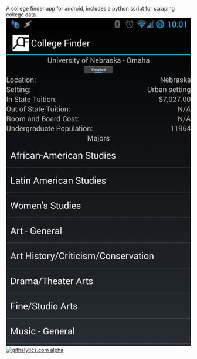 A college finder app for android, includes a python script for scraping college data
![Screenshot](infotec_screenshot.png "Screenshot")
[![githalytics.com alpha](https://cruel-carlota.pagodabox.com/d4bd00e1c6583a717bcdc403b5839ce1 "githalytics.com")](http://githalytics.com/BenDoan/Infotec-College-Finder)
